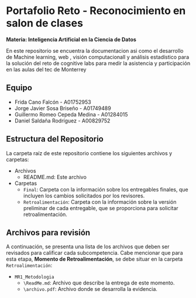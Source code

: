 # Portafolio Reto - Reconocimiento en salon de clases
**Materia: Inteligencia Artificial en la Ciencia de Datos**

En este repositorio se encuentra la documentacion asi como el desarrollo de Machine learning, web , visión computacionall y análisis estadístico para la solución del reto de cognitive labs para medir la asistencia y participación en las aulas del tec de Monterrey

## Equipo
*  Frida Cano Falcón - A01752953
*  Jorge Javier Sosa Briseño - A01749489
*  Guillermo Romeo Cepeda Medina - A01284015
*  Daniel Saldaña Rodríguez - A00829752

## Estructura del Repositorio
La carpeta raíz de este repositorio contiene los siguientes archivos y carpetas:

*  Archivos
   * README.md: Este archivo
*  Carpetas
   * `Final`: Carpeta con la información sobre los entregables finales, que incluyen los cambios solicitados por los revisores.
   * `Retroalimentación`: Carpeta con la información sobre la versión preliminar de cada entregable, que se proporciona para solicitar retroalimentación.

## Archivos para revisión

A continuación, se presenta una lista de los archivos que deben ser revisados para calificar cada subcompetencia. Cabe mencionar que para esta etapa, **Momento de Retroalimentación**, se debe situar en la carpeta `Retroalimentación`:

*  `MR1_Metodologia`
   * `\ReadMe.md`: Archivo que describe la entrega de este momento.
   * `\archivo.pdf`: Archivo donde se desarrolla la evidencia.
   
